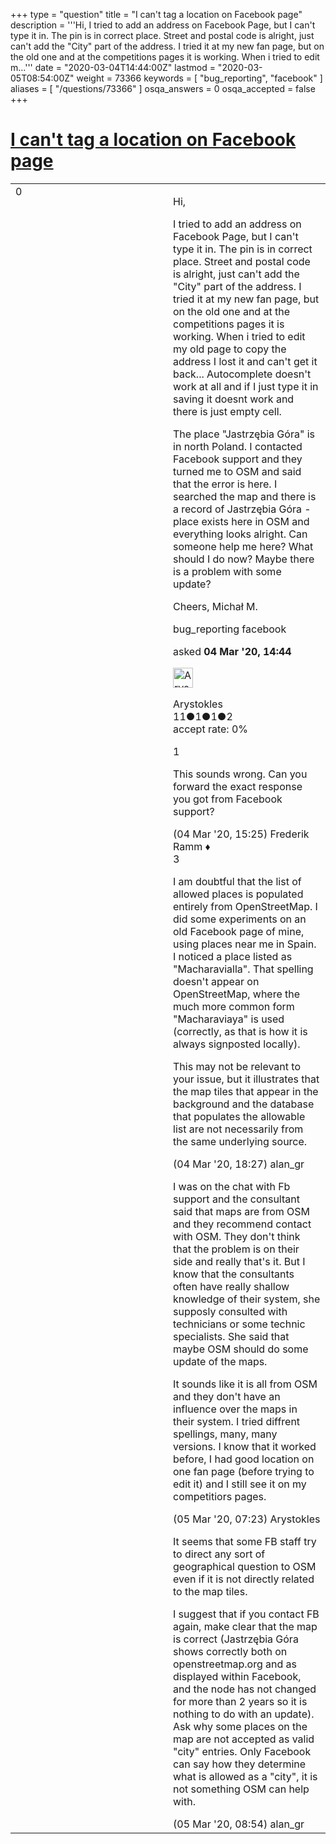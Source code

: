 +++
type = "question"
title = "I can&#x27;t tag a location on Facebook page"
description = '''Hi, I tried to add an address on Facebook Page, but I can&#x27;t type it in. The pin is in correct place. Street and postal code is alright, just can&#x27;t add the &quot;City&quot; part of the address. I tried it at my new fan page, but on the old one and at the competitions pages it is working. When i tried to edit m...'''
date = "2020-03-04T14:44:00Z"
lastmod = "2020-03-05T08:54:00Z"
weight = 73366
keywords = [ "bug_reporting", "facebook" ]
aliases = [ "/questions/73366" ]
osqa_answers = 0
osqa_accepted = false
+++

<div class="headNormal">

# [I can't tag a location on Facebook page](/questions/73366/i-cant-tag-a-location-on-facebook-page)

</div>

<div id="main-body">

<div id="askform">

<table id="question-table" style="width:100%;">
<colgroup>
<col style="width: 50%" />
<col style="width: 50%" />
</colgroup>
<tbody>
<tr>
<td style="width: 30px; vertical-align: top"><div class="vote-buttons">
<span id="post-73366-upvote" class="ajax-command post-vote up" rel="nofollow" title="I like this post (click again to cancel)"> </span>
<div id="post-73366-score" class="post-score" title="current number of votes">
0
</div>
<span id="post-73366-downvote" class="ajax-command post-vote down" rel="nofollow" title="I dont like this post (click again to cancel)"> </span> <span id="favorite-mark" class="ajax-command favorite-mark" rel="nofollow" title="mark/unmark this question as favorite (click again to cancel)"> </span>
<div id="favorite-count" class="favorite-count">
&#10;</div>
</div></td>
<td><div id="item-right">
<div class="question-body">
<p>Hi,</p>
<p>I tried to add an address on Facebook Page, but I can't type it in. The pin is in correct place. Street and postal code is alright, just can't add the "City" part of the address. I tried it at my new fan page, but on the old one and at the competitions pages it is working. When i tried to edit my old page to copy the address I lost it and can't get it back... Autocomplete doesn't work at all and if I just type it in saving it doesnt work and there is just empty cell.</p>
<p>The place "Jastrzębia Góra" is in north Poland. I contacted Facebook support and they turned me to OSM and said that the error is here. I searched the map and there is a record of Jastrzębia Góra - place exists here in OSM and everything looks alright. Can someone help me here? What should I do now? Maybe there is a problem with some update?</p>
<p>Cheers, Michał M.</p>
</div>
<div id="question-tags" class="tags-container tags">
<span class="post-tag tag-link-bug_reporting" rel="tag" title="see questions tagged &#39;bug_reporting&#39;">bug_reporting</span> <span class="post-tag tag-link-facebook" rel="tag" title="see questions tagged &#39;facebook&#39;">facebook</span>
</div>
<div id="question-controls" class="post-controls">
&#10;</div>
<div class="post-update-info-container">
<div class="post-update-info post-update-info-user">
<p>asked <strong>04 Mar '20, 14:44</strong></p>
<img src="https://secure.gravatar.com/avatar/0525a1a254da851a7dd552f8fff8593d?s=32&amp;d=identicon&amp;r=g" class="gravatar" width="32" height="32" alt="Arystokles&#39;s gravatar image" />
<p><span>Arystokles</span><br />
<span class="score" title="11 reputation points">11</span><span title="1 badges"><span class="badge1">●</span><span class="badgecount">1</span></span><span title="1 badges"><span class="silver">●</span><span class="badgecount">1</span></span><span title="2 badges"><span class="bronze">●</span><span class="badgecount">2</span></span><br />
<span class="accept_rate" title="Rate of the user&#39;s accepted answers">accept rate:</span> <span title="Arystokles has no accepted answers">0%</span></p>
</div>
</div>
<div id="comments-container-73366" class="comments-container">
<span id="73369"></span>
<div id="comment-73369" class="comment">
<div id="post-73369-score" class="comment-score">
1
</div>
<div class="comment-text">
<p>This sounds wrong. Can you forward the exact response you got from Facebook support?</p>
</div>
<div id="comment-73369-info" class="comment-info">
<span class="comment-age">(04 Mar '20, 15:25)</span> <span class="comment-user userinfo">Frederik Ramm ♦</span>
</div>
</div>
<span id="73375"></span>
<div id="comment-73375" class="comment">
<div id="post-73375-score" class="comment-score">
3
</div>
<div class="comment-text">
<p>I am doubtful that the list of allowed places is populated entirely from OpenStreetMap. I did some experiments on an old Facebook page of mine, using places near me in Spain. I noticed a place listed as "Macharavialla". That spelling doesn't appear on OpenStreetMap, where the much more common form "Macharaviaya" is used (correctly, as that is how it is always signposted locally).</p>
<p>This may not be relevant to your issue, but it illustrates that the map tiles that appear in the background and the database that populates the allowable list are not necessarily from the same underlying source.</p>
</div>
<div id="comment-73375-info" class="comment-info">
<span class="comment-age">(04 Mar '20, 18:27)</span> <span class="comment-user userinfo">alan_gr</span>
</div>
</div>
<span id="73381"></span>
<div id="comment-73381" class="comment">
<div id="post-73381-score" class="comment-score">
&#10;</div>
<div class="comment-text">
<p>I was on the chat with Fb support and the consultant said that maps are from OSM and they recommend contact with OSM. They don't think that the problem is on their side and really that's it. But I know that the consultants often have really shallow knowledge of their system, she supposly consulted with technicians or some technic specialists. She said that maybe OSM should do some update of the maps.</p>
<p>It sounds like it is all from OSM and they don't have an influence over the maps in their system. I tried diffrent spellings, many, many versions. I know that it worked before, I had good location on one fan page (before trying to edit it) and I still see it on my competitiors pages.</p>
</div>
<div id="comment-73381-info" class="comment-info">
<span class="comment-age">(05 Mar '20, 07:23)</span> <span class="comment-user userinfo">Arystokles</span>
</div>
</div>
<span id="73385"></span>
<div id="comment-73385" class="comment">
<div id="post-73385-score" class="comment-score">
&#10;</div>
<div class="comment-text">
<p>It seems that some FB staff try to direct any sort of geographical question to OSM even if it is not directly related to the map tiles.</p>
<p>I suggest that if you contact FB again, make clear that the map is correct (Jastrzębia Góra shows correctly both on openstreetmap.org and as displayed within Facebook, and the node has not changed for more than 2 years so it is nothing to do with an update). Ask why some places on the map are not accepted as valid "city" entries. Only Facebook can say how they determine what is allowed as a "city", it is not something OSM can help with.</p>
</div>
<div id="comment-73385-info" class="comment-info">
<span class="comment-age">(05 Mar '20, 08:54)</span> <span class="comment-user userinfo">alan_gr</span>
</div>
</div>
</div>
<div id="comment-tools-73366" class="comment-tools">
&#10;</div>
<div class="clear">
&#10;</div>
<div id="comment-73366-form-container" class="comment-form-container">
&#10;</div>
<div class="clear">
&#10;</div>
</div></td>
</tr>
</tbody>
</table>

</div>

</div>

